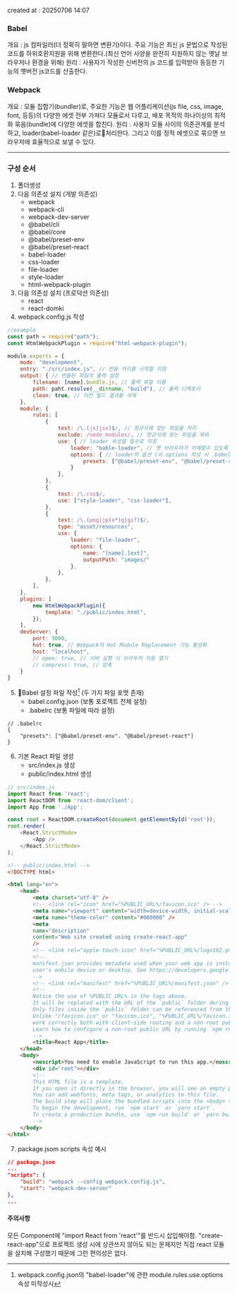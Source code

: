 created at : 20250706 14:07
### Babel
개요 : js 컴파일러(더 정확히 말하면 변환기)이다. 주요 기능은 최신 js 문법으로 작성된 코드를 하위호환지원을 위해 변환한다.(최신 언어 사양을 완전히 지원하지 않는 옛날 브라우저나 환경을 위해)
원리 : 사용자가 작성한 신버전의 js 코드를 입력받아 동등한 기능의 옛버전 js코드를 산출한다.
### Webpack
개요 : 모듈 집합기(bundler)로, 주요한 기능은 웹 어플리케이션(js file, css, image, font, 등등)의 다양한 에셋 전부 가져다 모듈로서 다루고, 배포 목적의 하나이상의 최적화 묶음(bundle)에 다양한 에셋을 합친다.
원리 : 사용자 모듈 사이의 의존관계를 분석하고, loader(babel-loader 같은)로처리한다. 그리고 이를 정적 에셋으로 묶으면 브라우저에 효율적으로 보낼 수 있다. 

---
### 구성 순서
1. 폴더생성
2. 다음 의존성 설치 (개발 의존성)
	- webpack
	- webpack-cli
	- webpack-dev-server
	- @babel/cli
	- @babel/core
	- @babel/preset-env
	- @babel/preset-react
	- babel-loader
	- css-loader
	- file-loader
	- style-loader
	- html-webpack-plugin
3. 다음 의존성 설치 (프로덕션 의존성)
	- react
	- react-domki
4. webpack.config.js 작성
```js
//example
const path = require("path");
const HtmlWebpackPlugin = require("html-webpack-plugin");

module.exports = {
	mode: "development",
	entry: "./src/index.js", // 번들 처리를 시작할 지점
	output: { // 번들된 파일의 출력 설정
		filename: [name].bundle.js, // 출력 파일 이름
		path: paht.resolve(__dirname, "build"), // 출력 디렉토리
		clean: true, // 이전 빌드 결과물 삭제
	},
	module: {
		rules: [
			{
				test: /\.(js|jsx)$/, // 정규식에 맞는 파일을 처리
				exclude: /node_modules/, // 정규식에 맞는 파일을 제외
				use: { // loader 속성을 필수로 지정
					loader: "bable-loader", // 옛 브라우저가 이해할수 있도록 변환
					options: { // loader의 옵션 (이 options 작성 시 .babelrc 작성할 필요 없음)
						presets: ["@babel/preset-env", "@babel/preset-react"],
					}
				},
			},
			{
				test: /\.css$/,
				use: ["style-loader", "css-loader"],
			},
			{
				test: /\.(png|jp(e*)g|gif)$/,
				type: "asset/resources",
				use: {
					loader: "file-loader",
					options: {
						name: "[name].[ext]",
						outputPath: "images/"
					},
				},
			},
		],
	},
	plugins: [
		new HtmlWebpackPlugin({
			template: "./public/index.html",
		}),
	],
	devServer: {
		port: 3000,
		hot: true, // Webpack의 Hot Module Replacement 기능 활성화
		host: "localhost",
		// open: true, // 서버 실행 시 브라우저 자동 열기
		// compress: true, // 압축
	}
}
```
5. Babel 설정 파일 작성[^1] (두 가지 파일 포맷 존재)
	- babel.config.json (보통 포로젝트 전체 설정)
	- .babelrc (보통 파일에 따라 설정)
```.babelrc
// .babelrc
{
	"presets": ["@babel/preset-env". "@babel/preset-react"]
}
```
6. 기본 React 파일 생성
	- src/index.js 생성
	- public/index.html 생성
```js
// src/index.js
import React from 'react';
import ReactDOM from 'react-dom/client';
import App from './App';

const root = ReactDOM.createRoot(document.getElementById('root'));
root.render(
	<React.StrictMode>
		<App />
	</React.StrictMode>
);
```
```html
<!-- public/index.html -->
<!DOCTYPE html>

<html lang="en">
	<head>
		<meta charset="utf-8" />
		<!-- <link rel="icon" href="%PUBLIC_URL%/favicon.ico" /> -->
		<meta name="viewport" content="width=device-width, initial-scale=1" />
		<meta name="theme-color" content="#000000" />
		<meta
		name="description"
		content="Web site created using create-react-app"
		/>
		<!-- <link rel="apple-touch-icon" href="%PUBLIC_URL%/logo192.png" /> -->
		<!--
		manifest.json provides metadata used when your web app is installed on a
		user's mobile device or desktop. See https://developers.google.com/web/fundamentals/web-app-manifest/
		-->
		<!-- <link rel="manifest" href="%PUBLIC_URL%/manifest.json" /> -->
		<!--
		Notice the use of %PUBLIC_URL% in the tags above.
		It will be replaced with the URL of the `public` folder during the build.
		Only files inside the `public` folder can be referenced from the HTML.
		Unlike "/favicon.ico" or "favicon.ico", "%PUBLIC_URL%/favicon.ico" will
		work correctly both with client-side routing and a non-root public URL.
		Learn how to configure a non-root public URL by running `npm run build`.
		-->
		<title>React App</title>
	</head>
	<body>
		<noscript>You need to enable JavaScript to run this app.</noscript>
		<div id="root"></div>
		<!--
		This HTML file is a template.
		If you open it directly in the browser, you will see an empty page.
		You can add webfonts, meta tags, or analytics to this file.
		The build step will place the bundled scripts into the <body> tag.
		To begin the development, run `npm start` or `yarn start`.
		To create a production bundle, use `npm run build` or `yarn build`.
		-->
	</body>
</html>

```
7. package.jsom scripts 속성 예시
```json
// package.jsom
...
"scripts": {
	"build": "webpack --config webpack.config.js",
	"start": "webpack-dev-server"
},
...
```

#### 주의사항
모든 Component에 "import React from 'react'"를 반드시 삽입해야함.
"create-react-app"으로 프로젝트 생성 시에 상관쓰지 않아도 되는 문제지만
직접 react 모듈을 설치해 구성했기 때문에 그런 편의성은 없다.


[^1]: webpack.config.json의 "babel-loader"에 관한 module.rules.use.options 속성 미작성시
